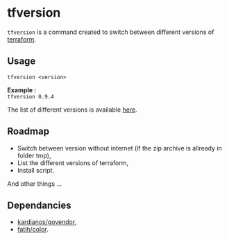 # tfversion

`tfversion` is a command created to switch between different versions of [terraform](https://www.terraform.io).

## Usage

`tfversion <version>`   

**Example :**   
`tfversion 0.9.4`   

The list of different versions is available [here](https://releases.hashicorp.com/terraform/).   

## Roadmap

- Switch between version without internet (if the zip archive is allready in folder tmp),
- List the different versions of terraform,
- Install script.

And other things ...

## Dependancies

- [kardianos/govendor](https://github.com/kardianos/govendor),
- [fatih/color](https://github.com/fatih/color).

